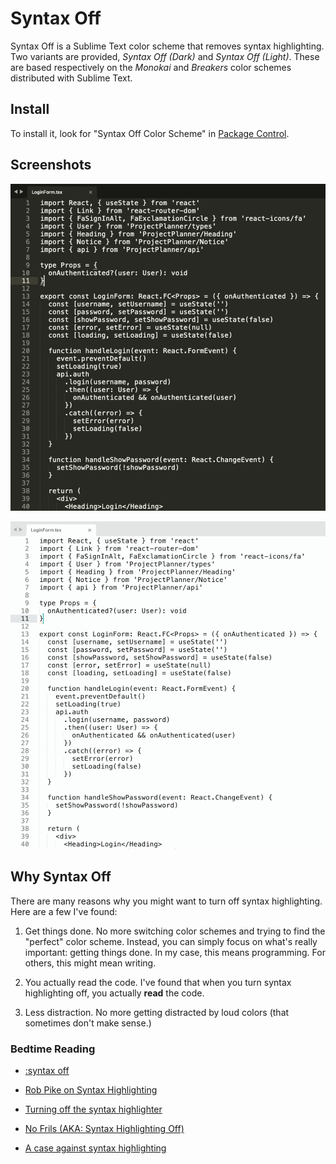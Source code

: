 # Syntax Off

Syntax Off is a Sublime Text color scheme that removes syntax highlighting. Two variants are provided, _Syntax Off (Dark)_ and _Syntax Off (Light)_. These are based respectively on the _Monokai_ and _Breakers_ color schemes	distributed with Sublime Text.

## Install

To install it, look for "Syntax Off Color Scheme" in [Package Control](https://packagecontrol.io/packages/Syntax%20Off%20Color%20Scheme).

## Screenshots

![](https://raw.githubusercontent.com/ryanolsonx/sublimetext-syntax-off-theme/master/syntax-off-dark.png)

![](https://raw.githubusercontent.com/ryanolsonx/sublimetext-syntax-off-theme/master/syntax-off-light.png)

## Why Syntax Off

There are many reasons why you might want to turn off syntax highlighting. Here are a few I've found:

1. Get things done. No more switching color schemes and trying to find the "perfect" color scheme. Instead, you can simply focus on what's really important: getting things done. In my case, this means programming. For others, this might mean writing.

2. You actually read the code. I've found that when you turn syntax highlighting off, you actually **read** the code.

3. Less distraction. No more getting distracted by loud colors (that sometimes don't make sense.)

### Bedtime Reading

- [:syntax off](https://dudzik.co/digress-into-development/syntax-off/)

- [Rob Pike on Syntax Highlighting](https://groups.google.com/forum/#!msg/golang-nuts/hJHCAaiL0so/kG3BHV6QFfIJ)

- [Turning off the syntax highlighter](https://dev.to/huytd/turning-off-the-syntax-highlighter-8af)

- [No Frils (AKA: Syntax Highlighting Off)](https://web.archive.org/web/20201108131144/https://www.robertmelton.com/2016/02/24/syntax-highlighting-off/)

- [A case against syntax highlighting](http://www.linusakesson.net/programming/syntaxhighlighting/)
